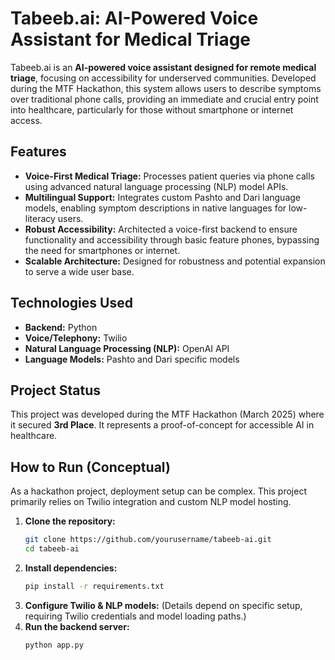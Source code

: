 # Tabeeb.ai: AI-Powered Voice Assistant for Medical Triage

Tabeeb.ai is an **AI-powered voice assistant designed for remote medical triage**, focusing on accessibility for underserved communities. Developed during the MTF Hackathon, this system allows users to describe symptoms over traditional phone calls, providing an immediate and crucial entry point into healthcare, particularly for those without smartphone or internet access.

## Features

  * **Voice-First Medical Triage:** Processes patient queries via phone calls using advanced natural language processing (NLP) model APIs.
  * **Multilingual Support:** Integrates custom Pashto and Dari language models, enabling symptom descriptions in native languages for low-literacy users.
  * **Robust Accessibility:** Architected a voice-first backend to ensure functionality and accessibility through basic feature phones, bypassing the need for smartphones or internet.
  * **Scalable Architecture:** Designed for robustness and potential expansion to serve a wide user base.

## Technologies Used

  * **Backend:** Python
  * **Voice/Telephony:** Twilio
  * **Natural Language Processing (NLP):** OpenAI API
  * **Language Models:** Pashto and Dari specific models

## Project Status

This project was developed during the MTF Hackathon (March 2025) where it secured **3rd Place**. It represents a proof-of-concept for accessible AI in healthcare.

## How to Run (Conceptual)

As a hackathon project, deployment setup can be complex. This project primarily relies on Twilio integration and custom NLP model hosting.

1.  **Clone the repository:**
    ```bash
    git clone https://github.com/yourusername/tabeeb-ai.git
    cd tabeeb-ai
    ```
2.  **Install dependencies:**
    ```bash
    pip install -r requirements.txt
    ```
3.  **Configure Twilio & NLP models:** (Details depend on specific setup, requiring Twilio credentials and model loading paths.)
4.  **Run the backend server:**
    ```bash
    python app.py
    ```

